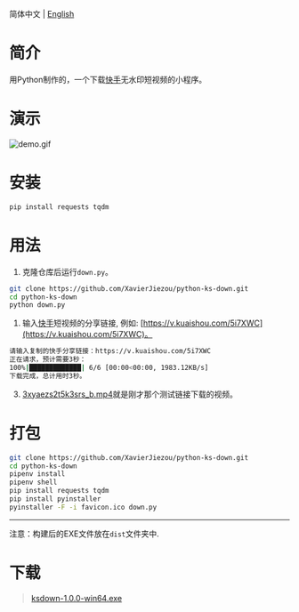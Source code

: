 简体中文 | [English](README.md)
# 简介
用Python制作的，一个下载[快手](https://www.kuaishou.com/)无水印短视频的小程序。
# 演示
![demo.gif](demo.gif)
# 安装
```bash
pip install requests tqdm
```
# 用法
1. 克隆仓库后运行`down.py`。
```bash
git clone https://github.com/XavierJiezou/python-ks-down.git
cd python-ks-down
python down.py
```
1. 输入[快手](https://www.kuaishou.com/)短视频的分享链接, 例如: [https://v.kuaishou.com/5i7XWC](https://v.kuaishou.com/5i7XWC)。
```bash
请输入复制的快手分享链接：https://v.kuaishou.com/5i7XWC
正在请求，预计需要3秒：
100%|█████████████| 6/6 [00:00<00:00, 1983.12KB/s]
下载完成，总计用时3秒。
```
3. [3xyaezs2t5k3srs_b.mp4](3xyaezs2t5k3srs_b.mp4)就是刚才那个测试链接下载的视频。
# 打包
```bash
git clone https://github.com/XavierJiezou/python-ks-down.git
cd python-ks-down
pipenv install
pipenv shell
pip install requests tqdm
pip install pyinstaller
pyinstaller -F -i favicon.ico down.py
```
---
注意：构建后的EXE文件放在`dist`文件夹中.
# 下载
> [ksdown-1.0.0-win64.exe](https://github.com/XavierJiezou/python-ks-down/releases/download/1.0.0/ksdown-1.0.0-win64.exe)
